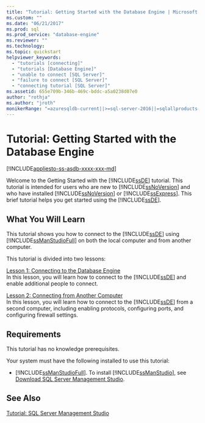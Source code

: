 ```yaml
---
title: "Tutorial: Getting Started with the Database Engine | Microsoft Docs"
ms.custom: ""
ms.date: "06/21/2017"
ms.prod: sql
ms.prod_service: "database-engine"
ms.reviewer: ""
ms.technology: 
ms.topic: quickstart
helpviewer_keywords: 
  - "tutorials [connecting]"
  - "tutorials [Database Engine]"
  - "unable to connect [SQL Server]"
  - "failure to connect [SQL Server]"
  - "connecting tutorial [SQL Server]"
ms.assetid: 655e709b-346b-469c-bddc-a5a0238d07e0
author: "rothja"
ms.author: "jroth"
monikerRange: "=azuresqldb-current||>=sql-server-2016||=sqlallproducts-allversions||>=sql-server-linux-2017||=azuresqldb-mi-current"
---
```

# Tutorial: Getting Started with the Database Engine
[!INCLUDE[appliesto-ss-asdb-xxxx-xxx-md](../includes/appliesto-ss-asdb-xxxx-xxx-md.md)]

Welcome to the Getting Started with the [!INCLUDE[ssDE](../includes/ssde-md.md)] tutorial. This tutorial is intended for users who are new to [!INCLUDE[ssNoVersion](../includes/ssnoversion-md.md)] and who have installed [!INCLUDE[ssNoVersion](../includes/ssnoversion-md.md)] or [!INCLUDE[ssExpress](../includes/ssexpress-md.md)]. This brief tutorial helps you get started using the [!INCLUDE[ssDE](../includes/ssde-md.md)].  
  
## What You Will Learn  
This tutorial shows you how to connect to the [!INCLUDE[ssDE](../includes/ssde-md.md)] using [!INCLUDE[ssManStudioFull](../includes/ssmanstudiofull-md.md)] on both the local computer and from another computer.  
  
This tutorial is divided into two lessons:  
  
[Lesson 1: Connecting to the Database Engine](../relational-databases/lesson-1-connecting-to-the-database-engine.md)  
In this lesson, you will learn how to connect to the [!INCLUDE[ssDE](../includes/ssde-md.md)] and enable additional people to connect.  
  
[Lesson 2: Connecting from Another Computer](../relational-databases/lesson-2-connecting-from-another-computer.md)  
In this lesson, you will learn how to connect to the [!INCLUDE[ssDE](../includes/ssde-md.md)] from a second computer, including enabling protocols, configuring ports, and configuring firewall settings.  
  
## Requirements  
This tutorial has no knowledge prerequisites.  
  
Your system must have the following installed to use this tutorial:  
  
-   [!INCLUDE[ssManStudioFull](../includes/ssmanstudiofull-md.md)]. To install [!INCLUDE[ssManStudio](../includes/ssmanstudio-md.md)], see [Download SQL Server Management Studio](../ssms/download-sql-server-management-studio-ssms.md).  
  
## See Also  
[Tutorial: SQL Server Management Studio](../ssms/tutorials/tutorial-sql-server-management-studio.md)  
  
  
  

